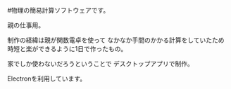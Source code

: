 #物理の簡易計算ソフトウェアです。

親の仕事用。

制作の経緯は親が関数電卓を使って
なかなか手間のかかる計算をしていたため
時短と楽ができるように1日で作ったもの。

家でしか使わないだろうということで
デスクトップアプリで制作。

Electronを利用しています。
